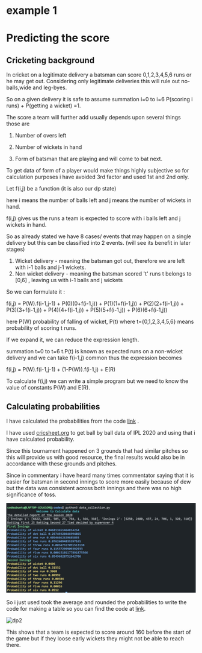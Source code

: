 # example 1

# Predicting the score

## Cricketing background

In cricket on a legitimate delivery a batsman can score 0,1,2,3,4,5,6 runs or he may get out. Considering only legitimate deliveries this will rule out no-balls,wide and leg-byes.

So on a given delivery it is safe to assume summation i=0 to i=6 P(scoring i runs) + P(getting a wicket) =1.

The score a team will further add usually depends upon several things those are

1. Number of overs left

2. Number of wickets in hand

3. Form of batsman that are playing and will come to bat next.

To get data of form of a player would make things highly subjective so for calculation purposes i have avoided 3rd factor and used 1st and 2nd only.

Let f(i,j) be a function (it is also our dp state)

here i means the number of balls left and j means the number of wickets in hand.

f(i,j) gives us the runs a team is expected to score with i balls left and j wickets in hand.

So as already stated we have 8 cases/ events that may happen on a single delivery but this can be classified into 2 events. (will see its benefit in later stages)

1. Wicket delivery - meaning the batsman got out, therefore we are left with i-1 balls and j-1 wickets.
2. Non wicket delivery - meaning the batsman scored 't' runs t belongs to [0,6] , leaving us with i-1 balls and j wickets



So we can formulate it :

f(i,j) = P(W).f(i-1,j-1) + P(0)(0+f(i-1,j)) + P(1)(1+f(i-1,j)) + P(2)(2+f(i-1,j)) + P(3)(3+f(i-1,j)) + P(4)(4+f(i-1,j)) + P(5)(5+f(i-1,j)) + P(6)(6+f(i-1,j))

here P(W) probability of falling of wicket, P(t) where t={0,1,2,3,4,5,6} means probability of scoring t runs.

If we expand it, we can reduce the expression length.

summation t=0 to t=6 t.P(t) is known as expected runs on a non-wicket delivery and we can take f(i-1,j) common thus the expression becomes

f(i,j) = P(W).f(i-1,j-1) + (1-P(W)).f(i-1,j) + E(R)

To calculate f(i,j) we can write a simple program but we need to know the value of constants P(W) and E(R).



## Calculating probabilities

I have calculated the probabilities from the code [link]() .

I have used [cricsheet.org](https://cricsheet.org/) to get ball by ball data of IPL 2020 and using that i have calculated probability.

Since this tournament happened on 3 grounds that had similar pitches so this will provide us with good resource, the final results would also be in accordance with these grounds and pitches.

Since in commentary i have heard many times commentator saying that it is easier for batsman in second innings to score more easily because of dew but the data was consistent across both innings and there was no high significance of toss.

<img src="./screenshots/dp1.jpeg" width=700> 

So i just used took the average and rounded the probabilities to write the code for making a table so you can find the code at [link]().

![dp2](C:\Users\lenovo\Desktop\AAD-PROJECT\screenshots\dp2.jpg) 

This shows that a team is expected to score around 160 before the start of the game but if they loose early wickets they might not be able to reach there.
